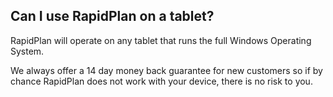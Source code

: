 ## Can I use RapidPlan on a tablet?

RapidPlan will operate on any tablet that runs the full Windows Operating System.

We always offer a 14 day money back guarantee for new customers so if by chance RapidPlan does not work with your device, there is no risk to you.
